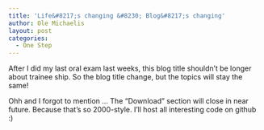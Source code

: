 ```yaml
---
title: 'Life&#8217;s changing &#8230; Blog&#8217;s changing'
author: Ole Michaelis
layout: post
categories:
  - One Step
---
```


After I did my last oral exam last weeks, this blog title shouldn’t be longer about trainee ship.
So the blog title change, but the topics will stay the same!

Ohh and I forgot to mention … The “Download” section will close in near future. Because that’s so 2000-style. I’ll host all interesting code on github :)